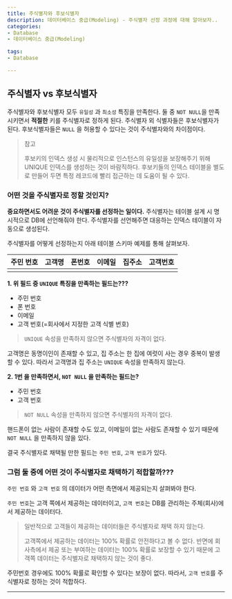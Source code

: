 ```yaml
---
title: 주식별자와 후보식별자
description: 데이터베이스 중급(Modeling) - 주식별자 선정 과정에 대해 알아보자..
categories:
- Database
- 데이터베이스 중급(Modeling)

tags:
- Database

---
```


<!-- more -->

## 주식별자 vs 후보식별자

주식별자와 후보식별자 모두 `유일성` 과 `최소성` 특징을 만족한다. 둘 중 `NOT NULL`을 만족시키면서 **적절한** 키를 주식별자로 정하게 된다. 주식별자 외 식별자들은 후보식별자가 된다. 후보식별자들은 `NULL` 을 허용할 수 있다는 것이 주식별자와의 차이점이다.

> 참고
>
> 후보키의 인덱스 생성 시 물리적으로 인스턴스의 유일성을 보장해주기 위해 UNIQUE 인덱스를 생성하는 것이 바람직하다. 후보키들의 인덱스 테이블을 별도로 만들어 두면 특정 레코드에 빨리 접근하는 데 도움이 될 수 있다.

### 어떤 것을 주식별자로 정할 것인지?

**중요하면서도 어려운 것이 주식별자를 선정하는 일이다.** 주식별자는 테이블 설계 시 명시적으로 DB에 선언해줘야 한다. 주식별자를 선언해주면 대응하는 인덱스 테이블이 자동으로 생성된다.

주식별자를 어떻게 선정하는지 아래 테이블 스키마 예제를 통해 살펴보자.

| 주민 번호 | 고객명 | 폰번호 | 이메일 | 집주소 | 고객번호 |
| --- | --- | --- | --- | --- | --- |
|     |     |     |     |     |     |

**1. 위 필드 중 `UNIQUE` 특징을 만족하는 필드는???**
   - 주민 번호
   - 폰 번호
   - 이메일
   - 고객 번호(=회사에서 지정한 고객 식별 번호)

> `UNIQUE` 속성을 만족하지 않으면 주식별자의 자격이 없다.

고객명은 동명이인이 존재할 수 있고, 집 주소는 한 집에 여럿이 사는 경우 중복이 발생할 수 있다. 따라서 고객명과 집 주소는 `UNIQUE` 속성을 만족하지 않는다.

**2. 1번 을 만족하면서, `NOT NULL` 을 만족하는 필드는?**
  - 주민 번호
  - 고객 번호

> `NOT NULL` 속성을 만족하지 않으면 주식별자의 자격이 없다.

핸드폰이 없는 사람이 존재할 수도 있고, 이메일이 없는 사람도 존재할 수 있기 때문에 `NOT NULL` 을 만족하지 않을 있다.

결국 주식별자로 채택될 만한 필드는 `주민 번호`, `고객 번호`가 있다.

### 그럼 둘 중에 어떤 것이 주식별자로 채택하기 적합할까???

`주민 번호` 와 `고객 번호` 의 데이터가 어떤 측면에서 제공되는지 살펴봐야 한다.

`주민 번호`는 고객 쪽에서 제공하는 데이터이고, `고객 번호`는 DB를 관리하는 주체(회사)에서 제공하는 데이터다.

> 일반적으로 고객들이 제공하는 데이터들은 주식별자로 채택 하지 않는다.
>
> 고객쪽에서 제공하는 데이터는 100% 확률로 안전하다고 볼 수 없다. 반면에 회사측에서 제공 또는 부여하는 데이터는 100% 확률로 보장할 수 있기 때문에 고객쪽 데이터는 주식별자로 채택하지 않는 것이 좋다.

주민번호 경우에도 100% 확률로 확인할 수 있다는 보장이 없다. 따라서, `고객 번호`를 주식별자로 정하는 것이 적합하다.



---
